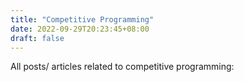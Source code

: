 ```yaml
---
title: "Competitive Programming"
date: 2022-09-29T20:23:45+08:00
draft: false
---
```


All posts/ articles related to competitive programming:

